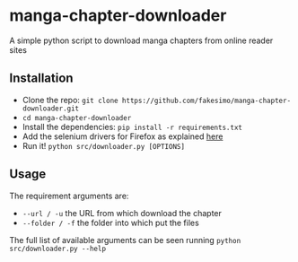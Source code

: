 # manga-chapter-downloader
A simple python script to download manga chapters from online reader sites

## Installation
* Clone the repo: `git clone https://github.com/fakesimo/manga-chapter-downloader.git`
* `cd manga-chapter-downloader`
* Install the dependencies: `pip install -r requirements.txt`
* Add the selenium drivers for Firefox as explained [here](https://selenium-python.readthedocs.io/installation.html#drivers)
* Run it! `python src/downloader.py [OPTIONS]`

## Usage
The requirement arguments are:
* `--url / -u` the URL from which download the chapter
* `--folder / -f` the folder into which put the files

The full list of available arguments can be seen running `python src/downloader.py --help`
